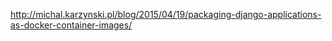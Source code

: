 http://michal.karzynski.pl/blog/2015/04/19/packaging-django-applications-as-docker-container-images/

